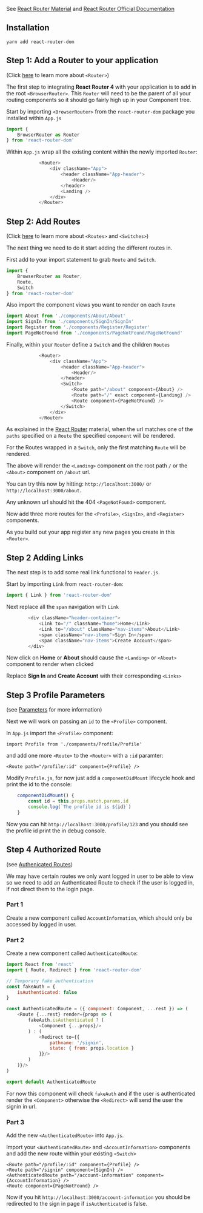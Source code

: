 See [React Router Material](../../material/4_routing/readme.md) and [React Router Official Documentation](https://reacttraining.com/react-router/)

## Installation

`yarn add react-router-dom`


## Step 1: Add a Router to your application

(Click [here](../../material/4_routing/readme.md) to learn more about `<Router>`)

The first step to integrating **React Router 4** with your application is to add in the root `<BrowserRouter>`.
This `Router` will need to be the parent of all your routing components so it should go fairly high up in your Component tree.

Start by importing `<BrowserRouter>` from the `react-router-dom` package you installed within `App.js`

```javascript 1.8
import {
    BrowserRouter as Router
} from 'react-router-dom'
```

Within `App.js` wrap all the existing content within the newly imported `Router`:



```javascript 1.8
            <Router>
                <div className="App">
                    <header className="App-header">
                        <Header/>
                    </header>
                    <Landing />
                </div>
            </Router>
```

## Step 2: Add Routes

(Click [here](../../material/4_routing/1_react_router_basics/readme.md) to learn more about `<Routes>` and `<Switches>`)

The next thing we need to do it start adding the different routes in.

First add to your import statement to grab `Route` and `Switch`.

```javascript 1.8
import {
    BrowserRouter as Router,
    Route,
    Switch
} from 'react-router-dom'
```

Also import the component views you want to render on each `Route`

```javascript 1.8
import About from './components/About/About'
import SignIn from './components/SignIn/SignIn'
import Register from './components/Register/Register'
import PageNotFound from './components/PageNotFound/PageNotFound'
```


Finally, within your `Router` define a `Switch` and the children `Routes`

```javascript 1.8
            <Router>
                <div className="App">
                    <header className="App-header">
                        <Header/>
                    </header>
                    <Switch>
                        <Route path="/about" component={About} />
                        <Route path="/" exact component={Landing} />
                        <Route component={PageNotFound} />
                    </Switch>
                </div>
            </Router>
```

As explained in the [React Router](../../material/4_routing/1_react_router_basics/readme.md) material, when the url matches one of
the `paths` specified on a `Route` the specified `component` will be rendered.

For the Routes wrapped in a `Switch`, only the first matching `Route` will be rendered.

The above will render the `<Landing>` component on the root path `/` or the `<About>` component on `/about` url.

You can try this now by hitting: `http://localhost:3000/` or `http://localhost:3000/about`.

Any unknown url should hit the 404 `<PageNotFound>` component.

Now add three more routes for the `<Profile>`, `<SignIn>`, and `<Register>` components.

As you build out your app register any new pages you create in this `<Router>`.


## Step 2 Adding Links

The next step is to add some real link functional to `Header.js`.

Start by importing `Link` from `react-router-dom`:

```javascript 1.8
import { Link } from 'react-router-dom'
```

Next replace all the `span` navigation with `Link` 

```javascript 1.8
        <div className="header-container">
            <Link to="/" className="home">Home</Link>
            <Link to="/about" className="nav-items">About</Link>
            <span className="nav-items">Sign In</span>
            <span className="nav-items">Create Account</span>
        </div>
```

Now click on **Home** or **About** should cause the `<Landing>` or `<About>` component to render when clicked

Replace **Sign In** and **Create Account** with their corresponding `<Links>`


## Step 3 Profile Parameters

(see [Parameters](../../material/4_routing/2_parameters/readme.md) for more information)

Next we will work on passing an `id` to the `<Profile>` component.

In `App.js` import the `<Profile>` component:

`import Profile from './components/Profile/Profile'`

and add one more `<Route>` to the `<Router>` with a `:id` paramter:

`<Route path="/profile/:id" component={Profile} />`

Modify `Profile.js`, for now just add a `componentDidMount` lifecycle hook and print the id to the console:

```javascript 1.8
    componentDidMount() {
        const id = this.props.match.params.id
        console.log(`The profile id is ${id}`)
    }
```

Now you can hit `http://localhost:3000/profile/123` and you should see the profile id print the in debug console.

## Step 4 Authorized Route

(see [Authenicated Routes](../../material/4_routing/3_authenticated_routes/readme.md))

We may have certain routes we only want logged in user to be able to view so we need to add an Authenticated Route to
check if the user is logged in, if not direct them to the login page.

### Part 1

Create a new component called `AccountInformation`, which should only be accessed by logged in user.

### Part 2

Create a new component called `AuthenticatedRoute`:

```javascript 1.8
import React from 'react'
import { Route, Redirect } from 'react-router-dom'

// Temporary fake authentication
const fakeAuth = {
    isAuthenticated: false
}

const AuthenticatedRoute = ({ component: Component, ...rest }) => (
    <Route {...rest} render={props => (
        fakeAuth.isAuthenticated ? (
            <Component {...props}/>
        ) : (
            <Redirect to={{
                pathname: '/signin',
                state: { from: props.location }
            }}/>
        )
    )}/>
)

export default AuthenticatedRoute
```

For now this component will check `fakeAuth` and if the user is authenticated render the `<Component>` otherwise the `<Redirect>`
will send the user the signin in url.

### Part 3

Add the new `<AuthenticatedRoute>` into `App.js`.

Import your `<AuthenticatedRoute>` and `<AccountInformation>` components and add the new route within your existing `<Switch`>

```
<Route path="/profile/:id" component={Profile} />
<Route path="/signin" component={SignIn} />
<AuthenticatedRoute path="/account-information" component={AccountInformation} />
<Route component={PageNotFound} />
```

Now if you hit `http://localhost:3000/account-information` you should be redirected
to the sign in page if `isAuthenticated` is false.
